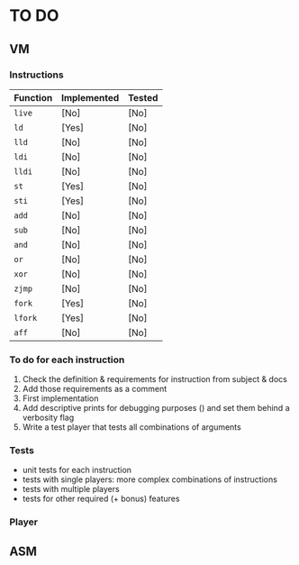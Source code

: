 # TO DO

## VM

### Instructions

|Function|Implemented|Tested
|---------|-------|------|
| `live`  | [No]  | [No] |
| `ld`    | [Yes] | [No] |
| `lld`   | [No]  | [No] |
| `ldi`   | [No]  | [No] |
| `lldi`  | [No]  | [No] |
| `st`    | [Yes] | [No] |
| `sti`   | [Yes] | [No] |
| `add`   | [No]  | [No] |
| `sub`   | [No]  | [No] |
| `and`   | [No]  | [No] |
| `or`    | [No]  | [No] |
| `xor`   | [No]  | [No] |
| `zjmp`  | [No]  | [No] |
| `fork`  | [Yes] | [No] |
| `lfork` | [Yes] | [No] |
| `aff`   | [No]  | [No] |

### To do for each instruction

1. Check the definition & requirements for instruction from subject & docs
2. Add those requirements as a comment
3. First implementation
4. Add descriptive prints for debugging purposes () and set them behind a verbosity flag
5. Write a test player that tests all combinations of arguments

### Tests

- unit tests for each instruction
- tests with single players: more complex combinations of instructions
- tests with multiple players
- tests for other required (+ bonus) features

### Player

## ASM
